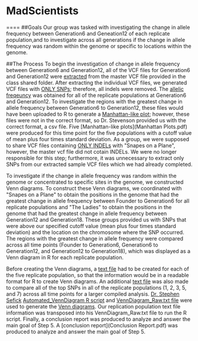 # MadScientists
====
##Goals
Our group was tasked with investigating the change in allele frequency between Generation6 and Geneation12 of each replicate population,and to investigate across all generations if the change in allele frequency was random within the genome or specific to locations within the genome. 

##The Process
To begin the investigation of change in allele frequency between Generation6 and Generation12, all of the VCF files for Generation6 and Generation12 were [extracted](https://github.com/AUIntroBioinformatics/MadScientists/blob/master/Extract_my_sample.sh) from the master VCF file provided in the class shared folder. After extracting the individual VCF files, we generated VCF files with [ONLY SNPs](https://github.com/AUIntroBioinformatics/MadScientists/blob/master/Keep_SNPs.sh); therefore, all indels were removed. The [allelic freqeuncy](https://github.com/AUIntroBioinformatics/MadScientists/blob/master/AlleleFrequency.sh) was obtained for all of the replicate populations at Generation6 and Generation12. To investigate the regions with the greatest change in allele frequency between Generation6 to Generation12, these files would have been uploaded to R to generate a [Manhattan-like plot](ManhattanPlot.R);  however, these files were not in the correct format, so Dr. Stevenson provided us with the correct format, a csv file. Five [Manhattan-like plots](Manhattan Plots.pdf) were produced for this time point for the five populations with a cutoff value of mean plus four times standard deviation. As a group, we were supposed to share VCF files containing [ONLY INDELs](https://github.com/AUIntroBioinformatics/MadScientists/blob/master/Keep_indels.sh) with "Snapes on a Plane", however, the master vcf file did not cotain INDELs. We were no longer responsible for this step; furthermore, it was unnecessary to extract only SNPs from our extracted sample VCF files which we had already completed. 

To investigate if the change in allele frequency was random within the genome or concentrated to specific sites in the genome, we constructed Venn diagrams.  To construct these Venn diagrams, we coordinated with "Snapes on a Plane" to obtain the positions in the genome that had the greatest change in allele frequency between Founder to Generation6 for all replicate populations and "The Ladies" to obtain the positions in the genome that had the greatest change in allele frequency between Generation12 and Generation18. These groups provided us with SNPs that were above our specified cutoff value (mean plus four times standard deviation) and the location on the chromosome where the SNP occurred. The regions with the greatest change in allele frequency were compared across all time points (Founder to Generation6, Generation6 to Generation12, and Generation12 to Generation18), which was displayed as a Venn diagram in R for each replicate population.  

Before creating the Venn diagrams, a [text file](https://github.com/AUIntroBioinformatics/MadScientists/tree/master/VennDiagramsTextFiles) had to be created for each of the five replicate population, so that the information would be in a readable format for R to create Venn diagrams. An additional [text file](https://github.com/AUIntroBioinformatics/MadScientists/blob/master/VennDiagramsTextFiles/TopRep.txt) was also made to compare all of the top SNPs in all of the replicate populations (1, 2, 3, 5, and 7) across all time points for a larger compiled analysis. [Dr. Stephen Sefick](http://www.auburn.edu/~sas0025/) [Automated_VennDiagram R script](https://github.com/AUIntroBioinformatics/MadScientists/blob/master/Automated_VennDiagram.R) and [VennDiagram_Raw.txt file](https://github.com/AUIntroBioinformatics/MadScientists/blob/master/VennDiagram_Raw.txt) were used to generate the [Venn diagrams](). Our replication population text file information was transposed into his VennDiagram_Raw.txt file to run the R script. Finally, a conclusion report was produced to analyze and answer the main goal of Step 5. A [conclusion report](Conclusion Report.pdf) was produced to analyze and answer the main goal of Step 5. 
